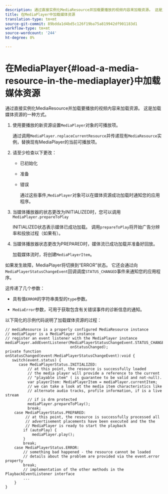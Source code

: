 ```yaml
---
description: 通过直接实例化MediaResource并加载要播放的视频内容来加载资源。 这是加载媒体资源的一种方式。
title: 在MediaPlayer中加载媒体资源
translation-type: tm+mt
source-git-commit: 89bdda1d4bd5c126f19ba75a819942df901183d1
workflow-type: tm+mt
source-wordcount: '244'
ht-degree: 0%

---
```



# 在MediaPlayer{#load-a-media-resource-in-the-mediaplayer}中加载媒体资源

通过直接实例化MediaResource并加载要播放的视频内容来加载资源。 这是加载媒体资源的一种方式。

1. 使用要播放的新资源设置`MediaPlayer`对象的可播放项。

   通过调用`MediaPlayer.replaceCurrentResource`并传递现有`MediaResource`实例，替换现有MediaPlayer的当前可播放项。

1. 请至少检查以下更改：

   * 已初始化
   * 准备
   * 错误

      通过这些事件,`MediaPlayer`对象可以在媒体资源成功加载时通知您的应用程序。

1. 当媒体播放器的状态更改为INITIALIZED时，您可以调用`MediaPlayer.prepareToPlay`

   INITIALIZED状态表示媒体已成功加载。 调用`prepareToPlay`将开始广告分辨率和投放过程（如果有）。

1. 当媒体播放器状态更改为PREPARED时，媒体流已成功加载并准备好回放。

   加载媒体流时，将创建`MediaPlayerItem`。

如果发生故障，MediaPlayer将切换到“ERROR”状态。 它还会通过向`MediaPlayerStatusChangeEvent`回调调度`STATUS_CHANGED`事件来通知您的应用程序。

这传递了几个参数：
* 具有值`ERROR`的字符串类型的`type`参数。

* `MediaError`参数，可用于获取包含有关错误事件的诊断信息的通知。


<!--<a id="example_3774607C6F08473282CF0CB7F3D82373"></a>-->

以下简化的示例代码说明了加载媒体资源的过程：

```
// mediaResource is a properly configured MediaResource instance 
// mediaPlayer is a MediaPlayer instance 
// register an event listener with the MediaPlayer instance 
mediaPlayer.addEventListener(MediaPlayerStatusChangeEvent.STATUS_CHANGED,  
                             onStatusChanged); 
private function onStatusChanged(event:MediaPlayerStatusChangeEvent):void { 
   switch(event.status) { 
      case MediaPlayerStatus.INITIALIZED: 
          // at this point, the resource is successfully loaded 
          // the media player will provide a reference to the current 
          // "playable item" ( is guarantee to be valid and not-null). 
          var playerItem: MediaPlayerItem = mediaPlayer.currentItem; 
          // we can take a look at the media item characteristics like 
          // alternate audio tracks, profile information, if is a live stream 
          // if is drm protected 
          mediaPlayer.prepareToPlay(); 
          break; 
    case MediaPlayerStatus.PREPARED: 
         // at this point, the resource is successfully processed all  
         // advertisement placements have been executed and the the  
         // MediaPlayer is ready to start the playback 
        if (autoPlay) { 
            mediaPlayer.play(); 
        } 
        break; 
    case MediaPlayerStatus.ERROR: 
        // something bad happened - the resource cannot be loaded 
        // details about the problem are provided via the event.error property 
        break; 
        // implementation of the other methods in the PlaybackEventListener interface 
        ... 
    } 
}
```
